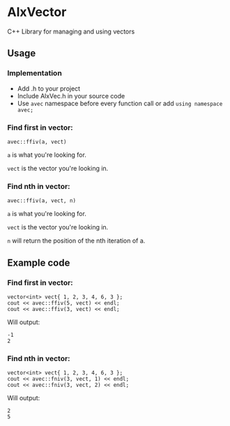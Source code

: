 # AlxVector
C++ Library for managing and using vectors
## Usage
### Implementation
- Add .h to your project
- Include AlxVec.h in your source code
- Use `avec` namespace before every function call or add `using namespace avec;`
### Find first in vector:
    avec::ffiv(a, vect)
`a` is what you're looking for.

`vect` is the vector you're looking in.

### Find nth in vector:
    avec::ffiv(a, vect, n)
`a` is what you're looking for.

`vect` is the vector you're looking in.

`n` will return the position of the nth iteration of a.

## Example code
### Find first in vector:
    vector<int> vect{ 1, 2, 3, 4, 6, 3 };
    cout << avec::ffiv(5, vect) << endl;
    cout << avec::ffiv(3, vect) << endl;
Will output:

    -1
    2
### Find nth in vector:

    vector<int> vect{ 1, 2, 3, 4, 6, 3 };
    cout << avec::fniv(3, vect, 1) << endl;
    cout << avec::fniv(3, vect, 2) << endl;
Will output:
  
    2
    5
	
